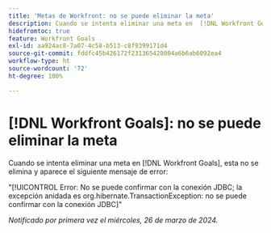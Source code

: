 ```yaml
---
title: 'Metas de Workfront: no se puede eliminar la meta'
description: Cuando se intenta eliminar una meta en  [!DNL Workfront Goals], esta no se elimina y aparece un mensaje de error.
hidefromtoc: true
feature: Workfront Goals
exl-id: aa924ac8-7a07-4c58-b513-c8f9399171d4
source-git-commit: fddfc45b426172f231365428004a6b6ab6092ea4
workflow-type: ht
source-wordcount: '72'
ht-degree: 100%

---
```


# [!DNL Workfront Goals]: no se puede eliminar la meta

Cuando se intenta eliminar una meta en [!DNL Workfront Goals], esta no se elimina y aparece el siguiente mensaje de error:

&quot;[!UICONTROL Error: No se puede confirmar con la conexión JDBC; la excepción anidada es org.hibernate.TransactionException: no se puede confirmar con la conexión JDBC]&quot;

_Notificado por primera vez el miércoles, 26 de marzo de 2024._
